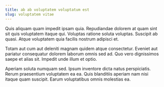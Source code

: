 ```yaml
---
title: ab ab voluptatem voluptatum est
slug: voluptatem vitae
---
```


Quis aliquam quam impedit ipsam quia. Repudiandae dolorem at quam sint sit quis voluptatem itaque qui. Voluptas ratione soluta voluptas. Suscipit ab quasi. Atque voluptatem quia facilis nostrum adipisci et.

Totam aut cum aut deleniti magnam quidem atque consectetur. Eveniet aut pariatur consequatur dolorem laborum omnis sed ad. Quo vero dignissimos saepe et alias sit. Impedit unde illum et optio.

Aperiam soluta numquam sed. Ipsum inventore dicta natus perspiciatis. Rerum praesentium voluptatem ea ea. Quis blanditiis aperiam nam nisi itaque quam suscipit. Earum voluptatibus omnis molestias ea.
